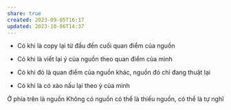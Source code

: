 ```yaml
---
share: true
created: 2023-09-05T16:17
updated: 2023-10-06T14:37
---
```

- Có khi là copy lại từ đầu đến cuối quan điểm của nguồn
- Có khi là viết lại ý của nguồn theo quan điểm của mình

- Có khi đó là quan điểm của nguồn khác, nguồn đó chỉ đang thuật lại
- Có khi là có xào nấu lại theo ý của mình

Ở phía trên là nguồn
Không có nguồn có thể là thiếu nguồn, có thể là tự nghĩ
